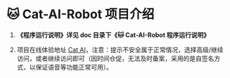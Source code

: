 # 🐱 Cat-AI-Robot 项目介绍

1. **《程序运行说明》**详见 **doc** 目录下**《🐱 Cat-AI-Robot 程序运行说明》**

2. 项目在线体验地址 [Cat AI](https://43.139.205.93/#/)，注意：提示不安全属于正常情况，选择高级/继续访问，或者继续访问即可（因时间仓促，无法及时备案，采用的是自签名方式，以保证语音等功能正常可用）。

